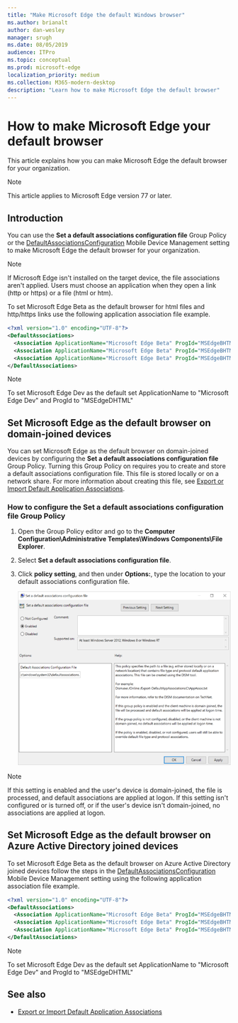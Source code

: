 ```yaml
---
title: "Make Microsoft Edge the default Windows browser"
ms.author: brianalt
author: dan-wesley
manager: srugh
ms.date: 08/05/2019
audience: ITPro
ms.topic: conceptual
ms.prod: microsoft-edge
localization_priority: medium
ms.collection: M365-modern-desktop
description: "Learn how to make Microsoft Edge the default browser"
---
```


# How to make Microsoft Edge your default browser

This article explains how you can make Microsoft Edge the default browser for your organization.

>[!NOTE]
>This article applies to Microsoft Edge version 77 or later.

## Introduction

You can use the **Set a default associations configuration file** Group Policy or the [DefaultAssociationsConfiguration](https://docs.microsoft.com/windows/client-management/mdm/policy-csp-applicationdefaults#applicationdefaults-defaultassociationsconfiguration) Mobile Device Management setting to make Microsoft Edge the default browser for your organization.

>[!NOTE]
>If Microsoft Edge isn't installed on the target device, the file associations aren't applied. Users must choose an application when they open a link (http or https) or a file (html or htm).

To set Microsoft Edge Beta as the default browser for html files and http/https links use the following application association file example.

```xml
<?xml version="1.0" encoding="UTF-8"?>
<DefaultAssociations>
  <Association ApplicationName="Microsoft Edge Beta" ProgId="MSEdgeBHTML" Identifier=".html"/>
  <Association ApplicationName="Microsoft Edge Beta" ProgId="MSEdgeBHTML" Identifier="http"/>
  <Association ApplicationName="Microsoft Edge Beta" ProgId="MSEdgeBHTML" Identifier="https"/>  
</DefaultAssociations>
```

>[!NOTE]
>To set Microsoft Edge Dev as the default set ApplicationName to "Microsoft Edge Dev" and ProgId to "MSEdgeDHTML"

## Set Microsoft Edge as the default browser on domain-joined devices

You can set Microsoft Edge as the default browser on domain-joined devices by configuring the **Set a default associations configuration file** Group Policy. Turning this Group Policy on requires you to create and store a default associations configuration file. This file is stored locally or on a network share. For more information about creating this file, see [Export or Import Default Application Associations](https://go.microsoft.com/fwlink/p/?LinkId=618268).

### How to configure the Set a default associations configuration file Group Policy

1. Open the Group Policy editor and go to the **Computer Configuration\Administrative Templates\Windows Components\File Explorer**.
2. Select **Set a default associations configuration file**.
3. Click **policy setting**, and then under **Options:**, type the location to your default associations configuration file.

   ![Enable file association in group policy](./media/edge-learnmore-make-edge-default-browser/edge-learnmore-browser-file-associations-policy.png)

>[!NOTE]
>If this setting is enabled and the user's device is domain-joined, the file is processed, and default associations are applied at logon. If this setting isn't configured or is turned off, or if the user's device isn't domain-joined, no associations are applied at logon.

## Set Microsoft Edge as the default browser on Azure Active Directory joined devices

To set Microsoft Edge Beta as the default browser on Azure Active Directory joined devices follow the steps in the [DefaultAssociationsConfiguration](https://docs.microsoft.com/en-us/windows/client-management/mdm/policy-csp-applicationdefaults#applicationdefaults-defaultassociationsconfiguration) Mobile Device Management setting using the following application association file example.

```xml
<?xml version="1.0" encoding="UTF-8"?>
<DefaultAssociations>
  <Association ApplicationName="Microsoft Edge Beta" ProgId="MSEdgeBHTML" Identifier=".html"/>
  <Association ApplicationName="Microsoft Edge Beta" ProgId="MSEdgeBHTML" Identifier="http"/>
  <Association ApplicationName="Microsoft Edge Beta" ProgId="MSEdgeBHTML" Identifier="https"/>  
</DefaultAssociations>
```

>[!NOTE]
>To set Microsoft Edge Dev as the default set ApplicationName to "Microsoft Edge Dev" and ProgId to "MSEdgeDHTML"

## See also
- [Export or Import Default Application Associations](https://docs.microsoft.com/previous-versions/windows/it-pro/windows-8.1-and-8/hh825038(v=win.10))
